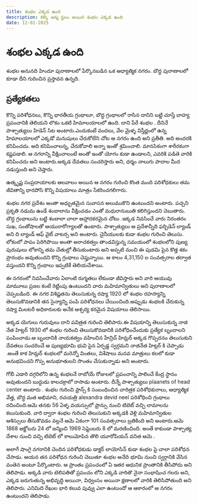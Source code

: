 ```yaml
---
title: శంభల ఎక్కడ ఉంది
description: కల్కి జన్మ స్థలం అయిన శంభల ఎక్కడ ఉంది 
date: 12-01-2025
---
```


# శంభల ఎక్కడ ఉంది
శంభల అనునది హిందూ పురాణాలలో పేర్కొనబడిన ఒక ఆధ్యాత్మిక నగరం. బౌద్ధ పురాణాలలో కూడా దీని గురించిన ప్రస్తావన ఉన్నది.

## ప్రత్యేకతలు
కొన్ని పరిశోధనలు, కొన్ని భారతీయ గ్రంథాలూ, బౌద్ధ గ్రంథాలలో రాసిన దానిని బట్టి చూస్తే బాహ్య ప్రపంచానికి తెలియని లొకం ఒకటి హిమాలయాలలో ఉంది. దాని పేరే శంభల . దీనినే పాశ్చాత్యులు హిడెన్ సిట అంటారు.ఎందుకంటే వందలు, వేల మైళ్ళ విస్తీర్ణంలో ఉన్న హిమాలయాలలో ఎక్కడో మనుషులు చేరుకోలేని చోట ఆ నగరం ఉంది అని ప్రతీతి. అది అందరకి కనిపించదు. అది కనిపించాలన్న, చేరుకోవాలి అన్నా ఇంతో శ్రమించాలి. మానసికంగా శారీరకంగా కష్టపడాలి. ఆ నగరాన్ని వీక్షించాలంటే అంతో ఇంతో యోగం కుడా ఉండాలని, ఎవరికి పడితె వారికి కనిపించదు అని అంటారు.అక్కడ దేవతలు సంచరిస్తారు అని, ధర్మం నాలుగు పాదాల మీద నడుస్తుంది అని చెప్తారు.

ఉత్కృష్ట సంప్రదాయాలకు ఆలవాలం అయిన ఆ నగరం గురించి కొంత మంది పరిశోధకులు తమ జీవితాన్ని ధారపోసి కొన్ని విషయాలు మాత్రం సేకరించగలిగారు.

శంభల నగర ప్రదేశం అంతా అధ్బుతమైన సువాసన అలుముకొని ఉంటుందని అంటారు. పచ్చని ప్రకృతి నడుమ ఉండే శంబాలాను వీక్షించడం ఎంతో మధురానుబుతి కలిగిస్తుందని చెబుతారు. బౌద్ధ గ్రంథాలును బట్టి శంబాలా చాలా ఆహ్లాదకరమైన చోటు .ఇక్కడ నివసించే వారు నిరంతరం సుఖ, సంతోషాలతో ఆయురారోగ్యాలతో ఉంటారు. పాశ్చాత్యులు ఆ ప్రదేశాన్నీది ఫర్బిడెన్ ల్యాండ్ అని ది ల్యాండ్ ఆఫ్ వైట్ వాటర్స అని అంటారు. చైనీయులకు కుడా శంభల గురించి తెలుసు. లోకంలో పాపం పెరిగిపొయి అంతా అరాచకత్వం తాండవిస్తున్న సమయంలో శంభలలోని పుణ్య పురుషులు లోకాన్ని తమ చేతుల్లో తీసుకుంటారు అని అప్పటి నుంచి ఈ పుడమి పైన కొత్త శకం ప్రారంభం అవుతుందని కొన్ని గ్రంథాలు చెప్తున్నాయి. ఆ కాలం 4,31,150 ల సంవత్సరాల తర్వాత వస్తుందని కొన్ని గ్రంథాలు ఇప్పటికే తెలియచేశాయి.

ఈ నగరంలో నివసించేవారు ఏలాంటి రుగ్మతలు లేకుండా జీవిస్తారు అని వారి ఆయువు మామూలు ప్రజల కంటే రెట్టింపు ఉంటుందని వారు మహిమాన్వితులు అని పురాణాలలో చెప్పబడింది. ఈ నగర విశిష్టతను తెలుసుకున్న రష్యా 1920 లో శంభల రహస్యాన్ని తెలుసుకొవడానికి తన సైన్యాన్ని పంపి పరిశోధనలు చేయించింది.అప్పుడు శంభలకి చేరుకున్న రష్యా మిలటరీ అధికారులకు అనేక ఆశ్చర్య కరమైన విషయాలు తెలిసాయి.

అక్కడ యెగులు గురువులు దాని పవిత్రత గురించి తెలిపారు.ఈ విషయాన్ని తెలుసుకున్న నాజి నేత హిట్లర్ 1930 లో శంభల గురించి తెలుసుకొవడానికి పరిశోధించేందుకు ప్రత్యేక బృందాలని పంపించాడు.ఆ బృందానికి నాయకత్వం వహించిన హేన్రిచ్ హిమ్లర్ అక్కడ గొప్పదనం తెలుసుకుని దేవతలు సంచరించే ఆ పుణ్యభూమి భువి పైన ఏర్పడ్డ స్వర్గమని నాజినేత హిట్లర్ కి చెప్పాడు .అంతే కాక హిమ్లర్ శంభలలో మరెన్నో వింతలు, విశేషాలు మనవ మాత్రులు కలలో కుడా అనుభవించని గొప్ప అనుభూతులని సొంతం చేసుకున్నాడు అని అంటారు.

గోబీ ఎడారి దగ్గరిలోని ఉన్న శంభలనే రాబోయే రోజులలో ప్రపంచాన్ని పాలించే కేంద్ర స్థానం అవుతుందని బుద్ధుడు కాలచక్రాలో రాసాడు అంటారు. దీన్నే పాశ్చాత్యులు plaanets of head center అంటారు . శంభల గురించి ఫ్రాన్స్ కి సంబంధించిన చారిత్రక పరిశోధకురాలు, ఆధ్యాత్మిక వేత్త, బౌద్ధ మత అభిమాని, రచయత్రి alexandra devid neel పరిశోధించి గ్రంథాలు రచించింది.ఆమె తనకు 56 ఏళ్ళ వయస్సులో ఫ్రాన్సు నుంచి టిబెట్ వచ్చి లామాలను కలుసుకుంది. వారి ద్వారా శంభల గురించి తెలుసుకుని అక్కడకి వెళ్లి మహిమాన్వితుల ఆశిస్సులు తీసుకొవడం వల్లనే ఆమె ఏకంగా 101 సంవత్సరాలు బ్రతికింది అని అంటారు.ఆమె 1868 అక్టోబరు 24 లో జన్మించి 1969 సెప్టెంబరు 8 లో మరణించింది. అంతే కాకుండా పాశ్చాత్య దేశాల నుంచి వచ్చి టిబెట్ లో కాలుమోపిన తొలి యూరోపియన్ వనిత ఆమె .

అలాగే షాంగై నగరానికి చెందిన పరిశోధకుడు డాక్టర్ లాయోసిన్ కుడా శంభల పై చాలా పరిశోధన చేసాడు. ఆయన తన పరిశోధన గురించి చెబుతూ శంభల అనేది భూమి నుంచి స్వర్గానికి వేసిన వంతెన అంటూ పేర్కొంటారు. ఆ ప్రాంతం ప్రపంచంలో ఏ ఇతర ఆధునిక ప్రాంతానికి తీసిపోదు అని తెలిపాడు. అక్కడి వారు టెలిపతితో ప్రపంచం లోని ఎక్కడి వారితొ నైనా సంభాషించ గలరు అని, ఎక్కడ జరుగుతున్న అభివృద్ధి అయినా, విధ్వంసం అయినా క్షణాలలో వారికి తెలిసిపోతుంది అని తెలిపారు. ఎనిమిది రేఖుల భారి కలువ పువ్వు ఎలా ఉంటుందో ఆ ఆకారంలో ఆ నగరం ఉంటుందని తెలిపాడు.
